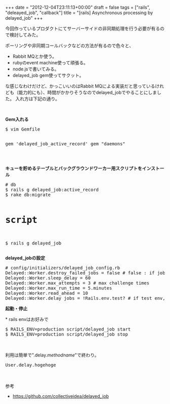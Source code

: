 +++
date = "2012-12-04T23:11:13+00:00"
draft = false
tags = ["rails", "deleayed_job", "callback"]
title = "[rails] Asynchronous processing by delayed_job"
+++
<p>今回作っているプロダクトにてサーバーサイドの非同期処理を行う必要が有るので検討してみた。</p>
<p>ポーリングや非同期コールバックなどの方法が有るので色々と、</p>
<ul><li>Rabbit MQとか使う。</li>
<li>rubyのevent machine使って頑張る。</li>
<li>node.jsで書いてみる。</li>
<li>delayed_job gem使ってサクット。</li>
</ul><p>な感じなわけだけど、かっこいいのはRabbit MQによる実装だと思っているけれども（能力的にも）、時間がかかりそうなのでdelayed_jobでやることにしました。
入れ方は下記の通り。

</p><p><br></p><p><b>Gem入れる</b></p>
<pre>$ vim Gemfile

gem 'delayed_job_active_record'
gem "daemons"
</pre>
<p><br></p><p><b>キューを貯めるテーブルとバックグラウンドワーカー用スクリプトをインストール</b></p>
<pre># db
$ rails g delayed_job:active_record
$ rake db:migrate

# script
$ rails g delayed_job
</pre>

<p><b>delayed_jobの設定</b></p>

<pre># config/initializers/delayed_job_config.rb
Delayed::Worker.destroy_failed_jobs = false # false : if job false, DB record not remove and remain with faild_at time.
Delayed::Worker.sleep_delay = 60
Delayed::Worker.max_attempts = 3 # max challenge times
Delayed::Worker.max_run_time = 5.minutes
Delayed::Worker.read_ahead = 10
Delayed::Worker.delay_jobs = !Rails.env.test? # if test env, delayed job not working
</pre>


<p><b>起動・停止</b></p>
<p>* rails envはお好みで</p>
<pre>$ RAILS_ENV=production script/delayed_job start
$ RAILS_ENV=production script/delayed_job stop
 </pre>
<p><br>利用は簡単で".delay.<i>methodname</i>"で終わり。</p>
<pre>User.delay.hogehoge</pre>
<p><br><br>参考</p>
<ul><li><a href="https://github.com/collectiveidea/delayed_job">https://github.com/collectiveidea/delayed_job</a></li>
</ul>